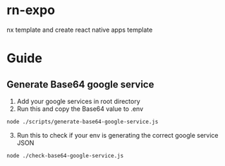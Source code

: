 # rn-expo

nx template and create react native apps template

# Guide

## Generate Base64 google service

1. Add your google services in root directory
2. Run this and copy the Base64 value to .env

```bash
node ./scripts/generate-base64-google-service.js
```

3. Run this to check if your env is generating the correct google service JSON

```bash
node ./check-base64-google-service.js
```
